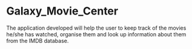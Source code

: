 # Galaxy_Movie_Center
 The application developed will help the user to keep track of the movies he/she has watched, organise them and look up information about them from the IMDB database.
